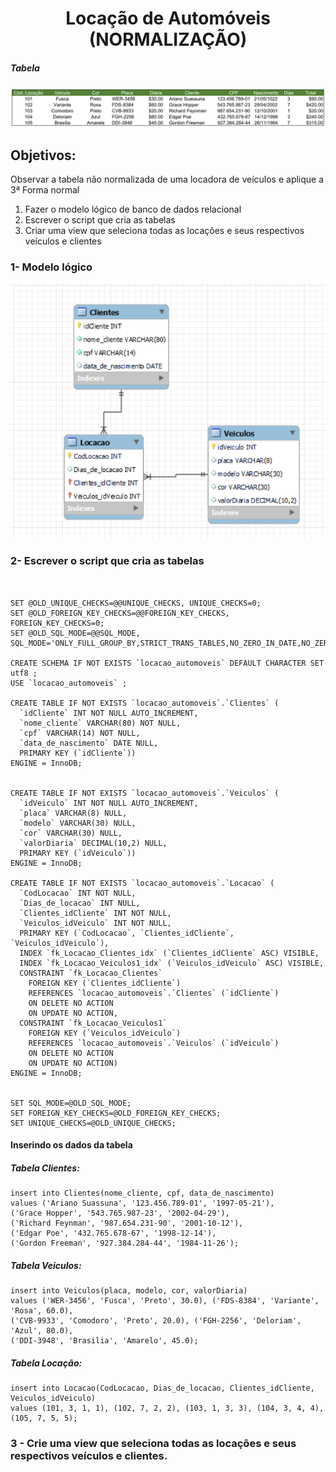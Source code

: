 <h1 align="center"> Locação de Automóveis (NORMALIZAÇÃO)</h1>

<h5>Tabela</h5>

![tabela](TABELA_NORMALIZACAO.png)

<h2>Objetivos:</h2>
Observar a tabela não normalizada de uma locadora de veículos e aplique a 3ª Forma normal

<ol> 
  <li>Fazer o modelo lógico de banco de dados relacional</li>
  <li>Escrever o script que cria as tabelas</li>
  <li>Criar uma view que seleciona todas as locações e seus respectivos veículos e clientes</li>
</ol>

<h3>1- Modelo lógico</h3>

![modelo](modelo_logico.png)

<h3>2- Escrever o script que cria as tabelas</h3>

```mysql


SET @OLD_UNIQUE_CHECKS=@@UNIQUE_CHECKS, UNIQUE_CHECKS=0;
SET @OLD_FOREIGN_KEY_CHECKS=@@FOREIGN_KEY_CHECKS, FOREIGN_KEY_CHECKS=0;
SET @OLD_SQL_MODE=@@SQL_MODE, SQL_MODE='ONLY_FULL_GROUP_BY,STRICT_TRANS_TABLES,NO_ZERO_IN_DATE,NO_ZERO_DATE,ERROR_FOR_DIVISION_BY_ZERO,NO_ENGINE_SUBSTITUTION';

CREATE SCHEMA IF NOT EXISTS `locacao_automoveis` DEFAULT CHARACTER SET utf8 ;
USE `locacao_automoveis` ;

CREATE TABLE IF NOT EXISTS `locacao_automoveis`.`Clientes` (
  `idCliente` INT NOT NULL AUTO_INCREMENT,
  `nome_cliente` VARCHAR(80) NOT NULL,
  `cpf` VARCHAR(14) NOT NULL,
  `data_de_nascimento` DATE NULL,
  PRIMARY KEY (`idCliente`))
ENGINE = InnoDB;


CREATE TABLE IF NOT EXISTS `locacao_automoveis`.`Veiculos` (
  `idVeiculo` INT NOT NULL AUTO_INCREMENT,
  `placa` VARCHAR(8) NULL,
  `modelo` VARCHAR(30) NULL,
  `cor` VARCHAR(30) NULL,
  `valorDiaria` DECIMAL(10,2) NULL,
  PRIMARY KEY (`idVeiculo`))
ENGINE = InnoDB;

CREATE TABLE IF NOT EXISTS `locacao_automoveis`.`Locacao` (
  `CodLocacao` INT NOT NULL,
  `Dias_de_locacao` INT NULL,
  `Clientes_idCliente` INT NOT NULL,
  `Veiculos_idVeiculo` INT NOT NULL,
  PRIMARY KEY (`CodLocacao`, `Clientes_idCliente`, `Veiculos_idVeiculo`),
  INDEX `fk_Locacao_Clientes_idx` (`Clientes_idCliente` ASC) VISIBLE,
  INDEX `fk_Locacao_Veiculos1_idx` (`Veiculos_idVeiculo` ASC) VISIBLE,
  CONSTRAINT `fk_Locacao_Clientes`
    FOREIGN KEY (`Clientes_idCliente`)
    REFERENCES `locacao_automoveis`.`Clientes` (`idCliente`)
    ON DELETE NO ACTION
    ON UPDATE NO ACTION,
  CONSTRAINT `fk_Locacao_Veiculos1`
    FOREIGN KEY (`Veiculos_idVeiculo`)
    REFERENCES `locacao_automoveis`.`Veiculos` (`idVeiculo`)
    ON DELETE NO ACTION
    ON UPDATE NO ACTION)
ENGINE = InnoDB;


SET SQL_MODE=@OLD_SQL_MODE;
SET FOREIGN_KEY_CHECKS=@OLD_FOREIGN_KEY_CHECKS;
SET UNIQUE_CHECKS=@OLD_UNIQUE_CHECKS;

```
<h4>Inserindo os dados da tabela</h4>

##### Tabela Clientes:
```mysql
insert into Clientes(nome_cliente, cpf, data_de_nascimento)
values ('Ariano Suassuna', '123.456.789-01', '1997-05-21'),
('Grace Hopper', '543.765.987-23', '2002-04-29'),
('Richard Feynman', '987.654.231-90', '2001-10-12'),
('Edgar Poe', '432.765.678-67', '1998-12-14'),
('Gordon Freeman', '927.384.284-44', '1984-11-26');

```

##### Tabela Veiculos:

```mysql
insert into Veiculos(placa, modelo, cor, valorDiaria)
values ('WER-3456', 'Fusca', 'Preto', 30.0), ('FDS-8384', 'Variante', 'Rosa', 60.0),
('CVB-9933', 'Comodoro', 'Preto', 20.0), ('FGH-2256', 'Deloriam', 'Azul', 80.0),
('DDI-3948', 'Brasilia', 'Amarelo', 45.0);
```


##### Tabela Locação:
```mysql
insert into Locacao(CodLocacao, Dias_de_locacao, Clientes_idCliente, Veiculos_idVeiculo)
values (101, 3, 1, 1), (102, 7, 2, 2), (103, 1, 3, 3), (104, 3, 4, 4), (105, 7, 5, 5);
```

<h3>3 - Crie uma view que seleciona todas as locações e seus respectivos veículos e clientes.</h3>
